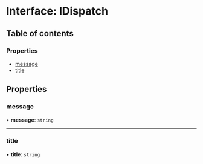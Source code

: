 # Interface: IDispatch

## Table of contents

### Properties

- [message](#/documentation/interface-IDispatch#message)
- [title](#/documentation/interface-IDispatch#title)

## Properties

### message

• **message**: `string`

___

### title

• **title**: `string`
